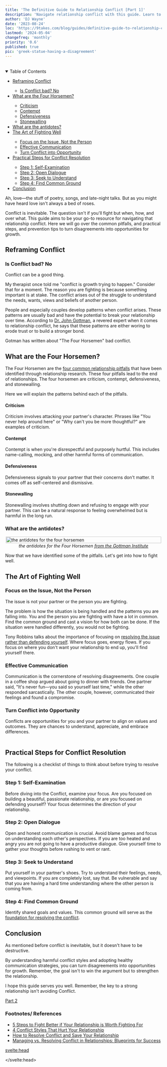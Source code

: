```yaml
---
title: 'The Definitive Guide to Relationship Conflict [Part 1]'
description: 'Navigate relationship conflict with this guide. Learn to avoid common pitfalls and adopt effective strategies for a stronger bond.'
author: 'DJ Wayne'
date: '2023-08-24'
loc: 'https://9takes.com/blog/guides/definitive-guide-to-relationship-conflict-part-1'
lastmod: '2024-05-04'
changefreq: 'monthly'
priority: '0.6'
published: true
pic: 'greek-statue-having-a-disagreement'
---
```


<!-- // notes:  -->

<script>
	import  PopCard  from "../../lib/components/atoms/PopCard.svelte";
</script>

<div
  style="display: flex;
    justify-content: center;
    margin: 1rem 0;
  "
>
  <PopCard
    image={`/blogs/greek-statue-having-a-disagreement.webp`}
    showIcon={false}
    displayText=""
    altText="two Greek statues looking at each other."
    subtext=""
  />
</div>

<details open> 
<summary class="accordion">Table of Contents</summary>
    <ul>
        <li><a href="#reframing">Reframing Conflict</a></li>
        <ul>
            <li><a href="#notbad">Is Conflict bad? No</a></li>
        </ul>
        <li><a href="#fourhorsemen">What are the Four Horsemen?</a></li>
        <ul>
            <li><a href="#criticism">Criticism</a></li>
            <li><a href="#contempt">Contempt</a></li>
            <li><a href="#defensiveness">Defensiveness</a></li>
            <li><a href="#stonewalling">Stonewalling</a></li>
        </ul>
        <li><a href="#antidotes">What are the antidotes?</a></li>
        <li><a href="#fightwell">The Art of Fighting Well</a></li>
        <ul>
            <li><a href="#focusissue">Focus on the Issue, Not the Person</a></li>
            <li><a href="#effectivecomm">Effective Communication</a></li>
            <li><a href="#opportunity">Turn Conflict into Opportunity</a></li>
        </ul>
        <li><a href="#steps">Practical Steps for Conflict Resolution</a></li>
        <ul>
            <li><a href="#selfexam">Step 1: Self-Examination</a></li>
            <li><a href="#opendialogue">Step 2: Open Dialogue</a></li>
            <li><a href="#understand">Step 3: Seek to Understand</a></li>
            <li><a href="#commonground">Step 4: Find Common Ground</a></li>
        </ul>
        <li><a href="#conclusion">Conclusion</a></li>
    </ul>
</details>

<p class="firstLetter">Ah, love—the stuff of poetry, songs, and late-night talks. But as you might have heard love isn't always a bed of roses.</p>

Conflict is inevitable. The question isn't if you'll fight but when, how, and over what. This guide aims to be your go-to resource for navigating that relationship conflict. Here we will go over the common pitfalls, and practical steps, and prevention tips to turn disagreements into opportunities for growth.

<h2 id="reframing">Reframing Conflict</h2>

<h3 id="notbad">Is Conflict bad? No</h3>

Conflict can be a good thing.

My therapist once told me "conflict is growth trying to happen." Consider that for a moment. The reason you are fighting is because something important is at stake. The conflict arises out of the struggle to understand the needs, wants, views and beliefs of another person.

People and especially couples develop patterns when conflict arises. These patterns are usually bad and have the potential to break your relationship over time. According to <a class="external-link" target="_blank" rel="noopener noreferrer" href="https://www.gottman.com/about/john-julie-gottman/" >Dr. John Gottman</a>, a revered expert when it comes to relationship conflict, he says that these patterns are either woring to erode trust or to build a stronger bond.

Gotman has written about "The Four Horsemen" bad conflict.

<h2 id="fourhorsemen">What are the Four Horsemen?</h2>

The Four Horsemen are the <a class="external-link" target="_blank" rel="noopener noreferrer" href="https://www.gottman.com/blog/4-conflict-styles-that-hurt-your-relationship/" >four common relationship pitfalls</a> that have been identified through relationship research. These four pitfalls lead to the end of relationships. The four horsemen are criticism, contempt, defensiveness, and stonewalling.

Here we will explain the patterns behind each of the pitfalls.

<h4 id="criticism">Criticism</h4>

Criticism involves attacking your partner's character. Phrases like "You never help around here" or "Why can't you be more thoughtful?" are examples of criticism.

<h4 id="contempt">Contempt</h4>

Contempt is when you're disrespectful and purposely hurtful. This includes name-calling, mocking, and other harmful forms of communication.

<h4 id="defensiveness">Defensiveness</h4>

Defensiveness signals to your partner that their concerns don't matter. It comes off as self-centered and dismissive.

<h4 id="stonewalling">Stonewalling</h4>

Stonewalling involves shutting down and refusing to engage with your partner. This can be a natural response to feeling overwhelmed but is harmful in the long run.

<!-- > Want to learn more about these conflict styles?
> Check out our blog on Understanding the Four Horsemen. -->

<h3 id="antidotes">What are the antidotes?</h3>

<figure style="display: flex;
    flex-direction: column;
    align-items: center;
    margin: 0">
  <img loading="lazy" src="/blogs/The-Four-Horsemen-Social.webp" alt="the antidotes for the four horsemen" style="width: clamp(200px, 500px, 100%);" />
  <figcaption>
  <cite>
  the antidotes for the Four Horsemen
  <a class="external-link" target="_blank" rel="noopener noreferrer" href="https://www.gottman.com/blog/the-four-horsemen-the-antidotes/" > from the Gottman Institute
  </a>
  </cite>
  </figcaption>
</figure>

Now that we have identified some of the pitfalls. Let's get into how to fight well.

<h2 id="fightwell">The Art of Fighting Well</h2>

<h3 id="focusissue">Focus on the Issue, Not the Person</h3>

The issue is not your partner or the person you are fighting.

The problem is how the situation is being handled and the patterns you are falling into. You and the person you are fighting with have a lot in common. Find the common ground and cast a vision for how both can be done.
If the situation were handled differently, you would not be fighting.

Tony Robbins talks about the importance of focusing on <a class="external-link" target="_blank" rel="noopener noreferrer" href="https://www.tonyrobbins.com/ultimate-relationship-guide/resolve-conflict-save-relationship/" >resolving the issue rather than defending yourself</a>. Where focus goes, energy flows. If you focus on where you don't want your relationship to end up, you'll find yourself there.

<h3 id="effectivecomm">Effective Communication</h3>

Communication is the cornerstone of resolving disagreements. One couple in a coffee shop argued about going to dinner with friends. One partner said, "It's never fun—you said so yourself last time," while the other responded sarcastically. The other couple, however, communicated their feelings and found a compromise.

<h3 id="opportunity">Turn Conflict into Opportunity</h3>

Conflicts are opportunities for you and your partner to align on values and outcomes. They are chances to understand, appreciate, and embrace differences.

<!-- >Interested in improving your communication skills?
>Read our blog on Effective Communication in Relationships. -->

<div
  style="display: flex;
    justify-content: center;
    margin: 1rem 0;
  "
>
  <PopCard
    image={`/blogs/male_and_female_greek_statues.webp`}
    showIcon={false}
    displayText="Stonewalling?"
    altText="two Greek statues in a standoff."
    subtext=""
  />
</div>

<h2 id="steps">Practical Steps for Conflict Resolution</h2>

The following is a checklist of things to think about before trying to resolve your conflict.

<h3 id="selfexam">Step 1: Self-Examination</h3>

Before diving into the Conflict, examine your focus. Are you focused on building a beautiful, passionate relationship, or are you focused on defending yourself? Your focus determines the direction of your relationship.

<h3 id="opendialogue">Step 2: Open Dialogue</h3>

Open and honest communication is crucial. Avoid blame games and focus on understanding each other's perspectives. If you are too heated and angry you are not going to have a productive dialogue. Give yourself time to gather your thoughts before rushing to vent or rant.

<h3 id="understand">Step 3: Seek to Understand</h3>

Put yourself in your partner's shoes. Try to understand their feelings, needs, and viewpoints. If you are completely lost, say that. Be vulnerable and say that you are having a hard time understanding where the other person is coming from.

<h3 id="commonground">Step 4: Find Common Ground</h3>

Identify shared goals and values. This common ground will serve as the <a class="external-link" target="_blank" rel="noopener noreferrer" href="https://www.gottman.com/blog/managing-vs-resolving-conflict-relationships-blueprints-success/">foundation for resolving the conflict</a>.

<!-- >Looking for more practical steps?
>Check out our blog on 5 Steps to Fight Better in Relationships. -->

<h2 id="conclusion">Conclusion</h2>

As mentioned before conflict is inevitable, but it doesn't have to be destructive.

By understanding harmful conflict styles and adopting healthy communication strategies, you can turn disagreements into opportunities for growth. Remember, the goal isn't to win the argument but to strengthen the relationship.

I hope this guide serves you well. Remember, the key to a strong relationship isn't avoiding Conflict.

<a href="/blog/guides/definitive-guide-to-relationship-conflict-part-2" >Part 2 </a>

### Footnotes/ References

- <a class="external-link" target="_blank" rel="noopener noreferrer" href="https://www.gottman.com/blog/5-steps-to-fight-better-if-your-relationship-is-worth-fighting-for/" >5 Steps to Fight Better if Your Relationship is Worth Fighting For</a>
- <a class="external-link" target="_blank" rel="noopener noreferrer" href="https://www.gottman.com/blog/4-conflict-styles-that-hurt-your-relationship/" >4 Conflict Styles That Hurt Your Relationship</a>
- <a class="external-link" target="_blank" rel="noopener noreferrer" href="https://www.tonyrobbins.com/ultimate-relationship-guide/resolve-conflict-save-relationship/" >How to Resolve Conflict and Save Your Relationship</a>
- <a class="external-link" target="_blank" rel="noopener noreferrer" href="https://www.gottman.com/blog/managing-vs-resolving-conflict-relationships-blueprints-success/" >Managing vs. Resolving Conflict in Relationships: Blueprints for Success</a>

<svelte:head>

<script type="application/ld+json">
  {
  "@context": "http://schema.org",
  "@graph": [
    {
      "@type": "Article",
      "articleBody": "This guide aims to be your go-to resource for navigating relationship conflicts effectively. It delves into expert advice, common pitfalls, and practical steps to turn disagreements into opportunities for growth.",
      "creator": {
        "@type": "Person",
        "name": "DJ Wayne",
        "sameAs": ["https://www.instagram.com/djwayne3/", "https://www.youtube.com/@djwayne3", "https://www.linkedin.com/in/davidtwayne/", "https://twitter.com/djwayne3"
        ]
      },
      "author": {
        "@type": "Person",
        "name": "DJ Wayne",
        "sameAs": ["https://www.instagram.com/djwayne3/", "https://www.youtube.com/@djwayne3", "https://www.linkedin.com/in/davidtwayne/", "https://twitter.com/djwayne3"
          ]
      },
      "dateModified": {
        "@type": "Date",
        "@value": "2024-05-04"
      },
      "datePublished": {
        "@type": "Date",
        "@value": "2023-08-24"
      },
      "description": "Navigate the complexities of relationship conflict with this definitive guide. Learn to avoid common pitfalls and adopt effective strategies for a stronger bond.",
      "headline": "The Definitive Guide to Dealing with Relationship Conflict Part 1",
      "mainEntityOfPage": {
        "@id": "https://9takes.com/blog/guides/definitive-guide-to-relationship-conflict-part-1",
        "@type": "WebPage"
      },
      "image":{
        "@type":"ImageObject",
        "height":900,
        "url": "https://9takes.com/blogs/greek-statue-having-a-disagreement.webp",
        "width":900
      },
      
      "about": [
        {
            "@type": "Thing",
            "name": "Communication",
            "description": "Communication is commonly defined as the transmission of information. Its precise definition is disputed and there are disagreements about whether unintentional or failed transmissions are included and whether communication not only transmits meaning but also creates it",
            "SameAs": [
                "https://www.wikidata.org/wiki/Q11024",
                "http://en.wikipedia.org/wiki/Communication",
                "https://www.google.com/search?kgmid=/m/01lhf"
            ]
        },
        {
            "@type": "Thing",
            "name": "Conflict resolution",
            "description": "Conflict resolution is conceptualized as the methods and processes involved in facilitating the peaceful ending of conflict and retribution. Committed group members attempt to resolve group conflicts by actively communicating information about their conflicting motives or ideologies to the rest of group (e",
            "SameAs": [
                "https://www.wikidata.org/wiki/Q1194317",
                "http://en.wikipedia.org/wiki/Conflict_resolution",
                "https://www.google.com/search?kgmid=/m/0dl3gq"
            ]
        },
        {
            "@type": "Thing",
            "name": "John Gottman",
            "description": "John Mordechai Gottman (born April 26 1942) is a Jewish American psychologist professor emeritus of psychology at the University of Washington. His work focuses on divorce prediction and marital stability through relationship analyses",
            "SameAs": [
                "https://www.wikidata.org/wiki/Q776341",
                "http://en.wikipedia.org/wiki/John_Gottman",
                "https://www.google.com/search?kgmid=/m/05y739y"
            ]
        }
      ],
      "mentions": [
          {
              "@type": "Thing",
              "name": "Conflict resolution",
              "description": "Conflict resolution is conceptualized as the methods and processes involved in facilitating the peaceful ending of conflict and retribution. Committed group members attempt to resolve group conflicts by actively communicating information about their conflicting motives or ideologies to the rest of group",
              "SameAs": [
                  "https://www.wikidata.org/wiki/Q1194317",
                  "http://en.wikipedia.org/wiki/Conflict_resolution",
                  "https://www.google.com/search?kgmid=/m/0dl3gq"
              ]
          },
          {
              "@type": "Thing",
              "name": "John Gottman",
              "description": "John Mordechai Gottman (born April 26 1942) is a Jewish American psychologist professor emeritus of psychology at the University of Washington. His work focuses on divorce prediction and marital stability through relationship analyses",
              "SameAs": [
                  "https://www.wikidata.org/wiki/Q776341",
                  "http://en.wikipedia.org/wiki/John_Gottman",
                  "https://www.google.com/search?kgmid=/m/05y739y"
              ]
          }
      ]
      {
        "@type": "Person",
        "name": "Tony Robbins",
        "sameAs": ["https://www.tonyrobbins.com/", "https://en.wikipedia.org/wiki/Tony_Robbins"]
      }],
      "publisher": {
        "@type": "Organization",
        "sameAs": ["https://www.instagram.com/9takesdotcom/", "https://twitter.com/9takesdotcom"],
        "logo": {
          "@type": "ImageObject",
          "url": "https://9takes.com/brand/darkRubix.png"
        },
        "name": "9takes"
      }
    },
    {
      "@type": "FAQPage",
      "mainEntity": [
        {
          "@type": "Question",
          "acceptedAnswer": {
            "@type": "Answer",
            "text": "Conflict is not necessarily a bad thing. It can be an opportunity for growth and better understanding between partners. However, how you manage Conflict can make or break your relationship."
          },
          "name": "Why is conflict management crucial in relationships?"
        },
        {
          "@type": "Question",
          "acceptedAnswer": {
            "@type": "Answer",
            "text": "Dr. John Gottman identifies four conflict styles that can hurt your relationship: criticism, contempt, defensiveness, and stonewalling. These styles can rip at the very fabric of your relationship if not addressed."
          },
          "name": "What are the Four Horsemen in relationship conflict?"
        },
        {
          "@type": "Question",
          "acceptedAnswer": {
            "@type": "Answer",
            "text": "By understanding harmful conflict styles and adopting healthy communication strategies, you can turn disagreements into opportunities for growth. The goal isn't to win the argument but to strengthen the relationship."
          },
          "name": "How can conflicts be resolved effectively?"
        }
      ]
    }
  ]
}

</script>

</svelte:head>

<style lang="scss">
</style>
